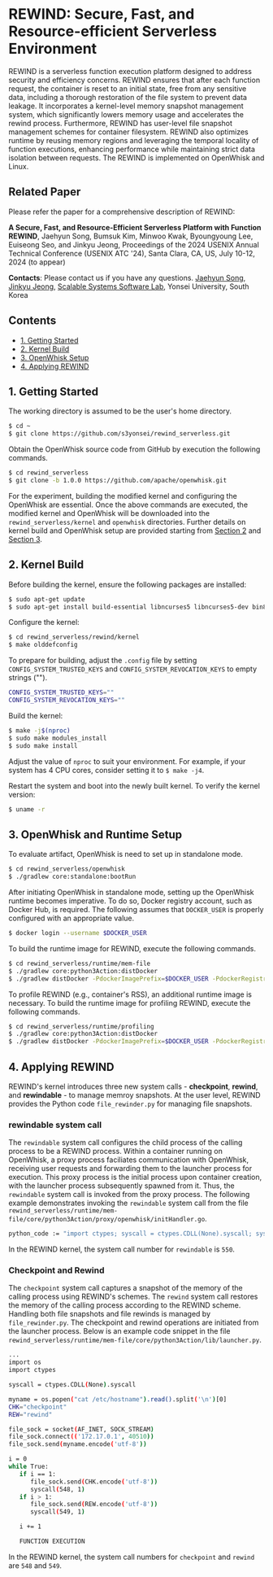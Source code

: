 
# REWIND: Secure, Fast, and Resource-efficient Serverless Environment

REWIND is a serverless function execution platform designed to address security and efficiency concerns.
REWIND ensures that after each function request, the container is reset to an initial state, free from any sensitive data, including a thorough restoration of the file system to prevent data leakage.
It incorporates a kernel-level memory snapshot management system, which significantly lowers memory usage and accelerates the rewind process.
Furthermore, REWIND has user-level file snapshot management schemes for container filesystem.
REWIND also optimizes runtime by reusing memory regions and leveraging the temporal locality of function executions, enhancing performance while maintaining strict data isolation between requests.
The REWIND is implemented on OpenWhisk and Linux.

## Related Paper

Please refer the paper for a comprehensive description of REWIND:

**A Secure, Fast, and Resource-Efficient Serverless Platform with Function REWIND**, Jaehyun Song, Bumsuk Kim, Minwoo Kwak, Byoungyoung Lee, Euiseong Seo, and Jinkyu Jeong, Proceedings of the 2024 USENIX Annual Technical Conference (USENIX ATC '24), Santa Clara, CA, US, July 10-12, 2024 (to appear)

**Contacts**: Please contact us if you have any questions. [Jaehyun Song](mailto:jaehyun.song@csi.skku.edu), [Jinkyu Jeong](mailto:jinkyu@yonsei.ac.kr), [Scalable Systems Software Lab](https://cslab.yonsei.ac.kr), Yonsei University, South Korea


## Contents
- [1. Getting Started](#1-getting-started)
- [2. Kernel Build](#2-kernel-build)
- [3. OpenWhisk Setup](#3-openwhisk-and-runtime-setup)
- [4. Applying REWIND](#4-applying-rewind)

## 1. Getting Started

The working directory is assumed to be the user's home directory.
```bash
$ cd ~
$ git clone https://github.com/s3yonsei/rewind_serverless.git
```

Obtain the OpenWhisk source code from GitHub by execution the following commands.
```bash
$ cd rewind_serverless
$ git clone -b 1.0.0 https://github.com/apache/openwhisk.git
```

For the experiment, building the modified kernel and configuring the OpenWhisk are essential.
Once the above commands are executed, the modified kernel and OpenWhisk will be downloaded into the `rewind_serverless/kernel` and `openwhisk` directories.
Further details on kernel build and OpenWhisk setup are provided starting from [Section 2](#2-kernel-build) and [Section 3](#3-openwhisk-and-runtime-setup).

## 2. Kernel Build

Before building the kernel, ensure the following packages are installed:
```bash
$ sudo apt-get update
$ sudo apt-get install build-essential libncurses5 libncurses5-dev bin86 kernel-package libssl-dev bison flex libelf-dev
```

Configure the kernel:
```bash
$ cd rewind_serverless/rewind/kernel
$ make olddefconfig
```

To prepare for building, adjust the `.config` file by setting `CONFIG_SYSTEM_TRUSTED_KEYS` and `CONFIG_SYSTEM_REVOCATION_KEYS` to empty strings ("").
```bash
CONFIG_SYSTEM_TRUSTED_KEYS=""
CONFIG_SYSTEM_REVOCATION_KEYS=""
```

Build the kernel:
```bash
$ make -j$(nproc)
$ sudo make modules_install
$ sudo make install
```
Adjust the value of `nproc` to suit your environment.
For example, if your system has 4 CPU cores, consider setting it to `$ make -j4`.

Restart the system and boot into the newly built kernel. To verify the kernel version:
```bash
$ uname -r
```

## 3. OpenWhisk and Runtime Setup

To evaluate artifact, OpenWhisk is need to set up in standalone mode.
```bash
$ cd rewind_serverless/openwhisk
$ ./gradlew core:standalone:bootRun
```

After initiating OpenWhisk in standalone mode, setting up the OpenWhisk runtime becomes imperative.
To do so, Docker registry account, such as Docker Hub, is required.
The following assumes that `DOCKER_USER` is properly configured with an appropriate value.
```bash
$ docker login --username $DOCKER_USER
```

To build the runtime image for REWIND, execute the following commands.
```bash
$ cd rewind_serverless/runtime/mem-file
$ ./gradlew core:python3Action:distDocker
$ ./gradlew distDocker -PdockerImagePrefix=$DOCKER_USER -PdockerRegistry=docker.io
```

To profile REWIND (e.g., container's RSS), an additional runtime image is necessary.
To build the runtime image for profiling REWIND, execute the following commands.
```bash
$ cd rewind_serverless/runtime/profiling
$ ./gradlew core:python3Action:distDocker
$ ./gradlew distDocker -PdockerImagePrefix=$DOCKER_USER -PdockerRegistry=docker.io
```

## 4. Applying REWIND

REWIND's kernel introduces three new system calls - **checkpoint**, **rewind**, and **rewindable** - to manage memroy snapshots.
At the user level, REWIND provides the Python code `file_rewinder.py` for managing file snapshots.

### rewindable system call
The `rewindable` system call configures the child process of the calling process to be a REWIND process.
Within a container running on OpenWhisk, a proxy process faciliates communication with OpenWhisk, receiving user requests and forwarding them to the launcher process for execution.
This proxy process is the initial process upon container creation, with the launcher process subsequently spawned from it.
Thus, the `rewindable` system call is invoked from the proxy process.
The following example demonstrates invoking the `rewindable` system call from the file `rewind_serverless/runtime/mem-file/core/python3Action/proxy/openwhisk/initHandler.go`.

```bash
python_code := "import ctypes; syscall = ctypes.CDLL(None).syscall; syscall(550)"
```

In the REWIND kernel, the system call number for `rewindable` is `550`.

### Checkpoint and Rewind
The `checkpoint` system call captures a snapshot of the memory of the calling process using REWIND's schemes.
The `rewind` system call restores the memory of the calling process according to the REWIND scheme.
Handling both file snapshots and file rewinds is managed by `file_rewinder.py`.
The checkpoint and rewind operations are initiated from the launcher process.
Below is an example code snippet in the file `rewind_serverless/runtime/mem-file/core/python3Action/lib/launcher.py`.

```bash
...
import os
import ctypes

syscall = ctypes.CDLL(None).syscall

myname = os.popen("cat /etc/hostname").read().split('\n')[0]
CHK="checkpoint"
REW="rewind"

file_sock = socket(AF_INET, SOCK_STREAM)
file_sock.connect(('172.17.0.1', 40510))
file_sock.send(myname.encode('utf-8'))

i = 0
while True:
   if i == 1:
      file_sock.send(CHK.encode('utf-8'))
      syscall(548, 1)
   if i > 1:
      file_sock.send(REW.encode('utf-8'))
      syscall(549, 1)

   i += 1

   FUNCTION EXECUTION
```

In the REWIND kernel, the system call numbers for `checkpoint` and `rewind` are `548` and `549`.




